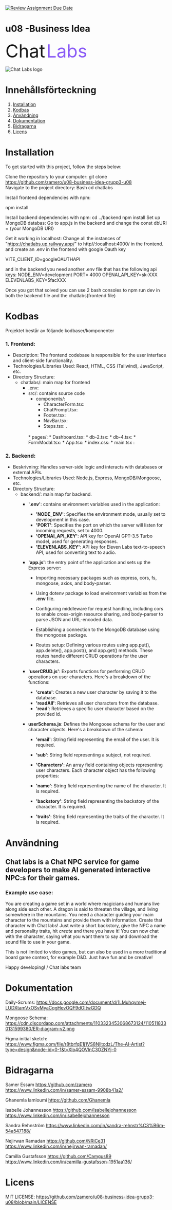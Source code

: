 [![Review Assignment Due Date](https://classroom.github.com/assets/deadline-readme-button-24ddc0f5d75046c5622901739e7c5dd533143b0c8e959d652212380cedb1ea36.svg)](https://classroom.github.com/a/CViV37hj)

# u08 -Business Idea

<span style="color:#; font-family: ; font-size: 4em;">Chat</span> <span style="color:#8B5CF6;font-family: ; font-size: 4em;">Labs</span>

![Chat Labs logo](/chatlabs/src/assets/logo2.png "Chat Labs logo")

# Innehållsförteckning

1. [Installation](#installation)
2. [Kodbas](#kodbas)
3. [Användning](#användning)
4. [Dokumentation](#dokumentation)
5. [Bidragarna](#bidragarna)
6. [Licens](#licens)

# Installation

To get started with this project, follow the steps below:

Clone the repository to your computer:
git clone https://github.com/zamero/u08-business-idea-grupp3-u08
<br>Navigate to the project directory:
Bash
cd chatlabs

Install frontend dependencies with npm:

npm install

Install backend dependencies with npm:
cd ../backend
npm install
Set up MongoDB databas:
Go to app.js in the backend
and change the const dbURI = {your MongoDB URI}

Get it working in localhost:
Change all the instances of "https://chatlabs.up.railway.app/" to http//:localhost:4000/
in the frontend. and create an .env in the frontend with google Oauth key

VITE_CLIENT_ID=googleOAUTHAPI

and in the backend you need another .env file that has the following api keys:
NODE_ENV=development
PORT= 4000
OPENAI_API_KEY=sk-XXX
ELEVENLABS_KEY=5facXXX

Once you got that solved you can use 2 bash consoles to npm run dev in both the backend file and the chatlabs(frontend file)

# Kodbas

Projektet består av följande kodbaser/komponenter

### 1. **Frontend**:

* Description: The frontend codebase is responsible for the user interface and client-side functionality.
* Technologies/Libraries Used: React, HTML, CSS (Tailwind), JavaScript, etc.
* Directory Structure:
    * chatlabs/: main map for frontend
        * .env:
        * src/: contains source code
             * components/: 
                 * CharacterForm.tsx:
                 * ChatPrompt.tsx:
                 * Footer.tsx:
                 * NavBar.tsx:
                 * Steps.tsx: .
            <br>
             * pages/: 
                 * Dashboard.tsx:
                 * db-2.tsx:
                 * db-4.tsx:
                 * FormModal.tsx:
            * App.tsx:
            * index.css:
            * main.tsx :

              
             

### 2. **Backend**:

* Beskrivning: Handles server-side logic and interacts with databases or external APIs.
* Technologies/Libraries Used: Node.js, Express, MongoDB/Mongoose, etc.
* Directory Structure:
    *  backend/: main map for backend. 
        * **'.env'**: contains environment variables used in the application:
            * **'NODE_ENV'**: Specifies the environment mode, usually set to development in this case.
            * **'PORT'**: Specifies the port on which the server will listen for incoming requests, set to 4000.
            * **'OPENAI_API_KEY'**: API key for OpenAI GPT-3.5 Turbo model, used for generating responses.
            * **'ELEVENLABS_KEY'**: API key for Eleven Labs text-to-speech API, used for converting text to audio.

        * **'app.js'**: the entry point of the application and sets up the Express server:

            * Importing necessary packages such as express, cors, fs, mongoose, axios, and body-parser.

            *  Using dotenv package to load environment variables from the **.env** file.

            * Configuring middleware for request handling, including cors to enable cross-origin resource sharing, and body-parser to parse JSON and URL-encoded data.

            * Establishing a connection to the MongoDB database using the mongoose package.

            * Routes setup: Defining various routes using app.put(), app.delete(), app.post(), and app.get() methods. These routes handle different CRUD operations for the user characters.

            
        * **'userCRUD.js'**: Exports functions for performing CRUD operations on user characters. Here's a breakdown of the functions:

             * **'create'**: Creates a new user character by saving it to the database.
            * **'readAll'**: Retrieves all user characters from the database.
            * **'read'**: Retrieves a specific user character based on the provided id.

        * **userSchema.js**: Defines the Mongoose schema for the user and character objects. Here's a breakdown of the schema:
            * **'email'**: String field representing the email of the user. It is required.
            * **'sub'**: String field representing a subject, not required.
            * **'Characters'**: An array field containing objects representing user characters. Each character object has the following properties:

            * **'name'**: String field representing the name of the character. It is required.
            * **'backstory'**: String field representing the backstory of the character. It is required.
            * **'traits'**: String field representing the traits of the character. It is required.

# Användning

## Chat labs is a Chat NPC service for game developers to make AI generated interactive NPC:s for their games.

### Example use case:

You are creating a game set in a world where magicians and humans live along side each other. A dragon is said to threaten the village, and living somewhere in the mountains. You need a character guiding your main character to the mountains and provide them with information. Create that character with Chat labs! Just write a short backstory, give the NPC a name and personality traits, hit _create_ and there you have it! You can now chat with the character, saying what you want them to say and download the sound file to use in your game.

This is not limited to video games, but can also be used in a more traditional board game context, for example D&D. Just have fun and be creative!

Happy developing!
/ Chat labs team

# Dokumentation

Daily-Scrums:
https://docs.google.com/document/d/1LMuhqvmej-LUDXtamVxOSvMyaCqgHevOQF9dOItwGDQ

Mongoose Schema:
https://cdn.discordapp.com/attachments/1103323453068673124/1105118330131599380/ER-diagram-v2.png

Figma initial sketch:
https://www.figma.com/file/r8tbrfqE1j1VS8NlltcdzL/The-AI-Artist?type=design&node-id=0-1&t=Xlo4QOVlnC3OZNYj-0

# Bidragarna

Samer Essam
https://github.com/zamero
https://www.linkedin.com/in/samer-essam-9908b41a2/

Ghanemla lamloumi
https://github.com/Ghanemla

Isabelle Johannesson
https://github.com/isabellejohannesson
https://www.linkedin.com/in/isabellejohannesson

Sandra Rehnström
https://www.linkedin.com/in/sandra-rehnstr%C3%B6m-54a547188/

Nejirwan Ramadan
https://github.com/NRiCe31
https://www.linkedin.com/in/nejirwan-ramadan/

Camilla Gustafsson
https://github.com/Camgus89
https://www.linkedin.com/in/camilla-gustafsson-1951aa136/

# Licens

MIT LICENSE:
https://github.com/zamero/u08-business-idea-grupp3-u08/blob/main/LICENSE
